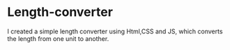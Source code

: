 # Length-converter
I created a simple length converter using Html,CSS and JS, which converts the length from one unit to another.
